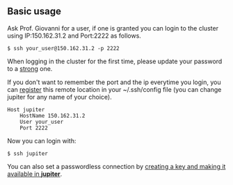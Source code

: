 ## Basic usage 

Ask Prof. Giovanni for a user, if one is granted you can login to the cluster using IP:150.162.31.2 and Port:2222 as follows.

```console
$ ssh your_user@150.162.31.2 -p 2222
``` 

When logging in the cluster for the first time, please update your password to a [strong](https://edu.gcfglobal.org/en/internetsafety/creating-strong-passwords/1/) one.

If you don't want to remember the port and the ip everytime you login, you can [register](https://linuxize.com/post/using-the-ssh-config-file/) this remote location in your ~/.ssh/config file (you can change jupiter for any name of your choice).

```
Host jupiter
    HostName 150.162.31.2
    User your_user
    Port 2222
``` 

Now you can login with:

```console 
$ ssh jupiter
```

You can also set a passwordless connection by [creating a key and making it available in **jupiter**](https://phoenixnap.com/kb/setup-passwordless-ssh).
